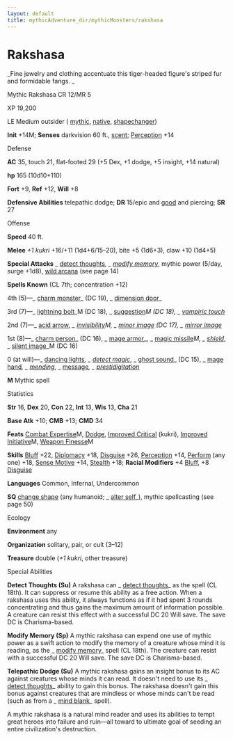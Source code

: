 ```yaml
---
layout: default
title: mythicAdventure_dir/mythicMonsters/rakshasa
---
```

# Rakshasa

_Fine jewelry and clothing accentuate this tiger-headed figure's striped fur and formidable fangs. _

Mythic Rakshasa CR 12/MR 5

XP 19,200

LE Medium outsider ( [mythic](mythicAdventure_dir/mythicMonsters#_mythic-subtype), [native](monsters/creatureTypes#_native-subtype), [shapechanger](monster_dir/creatureTypes#_shapechanger-subtype))

**Init** +14M; **Senses** darkvision 60 ft., [scent](monsters/universalMonsterRules#_scent); [Perception](skill_dir/perception#_perception) +14

Defense

**AC** 35, touch 21, flat-footed 29 (+5 Dex, +1 dodge, +5 insight, +14 natural)

**hp** 165 (10d10+110)

**Fort** +9, **Ref** +12, **Will** +8

**Defensive Abilities** telepathic dodge; **DR** 15/epic and [good](monster_dir/creatureTypes#_good-subtype) and piercing; **SR** 27

Offense

**Speed** 40 ft.

**Melee** _+1 kukri_ +16/+11 (1d4+6/15–20), bite +5 (1d6+3), claw +10 (1d4+5)

**Special Attacks** _ [detect thoughts](spell_dir/detectThoughts#_detect-thoughts)_, _ [modify memory](spells/modifyMemory#_modify-memory)_, mythic power (5/day, surge +1d8), [wild arcana](mythicAdventure_dir/mythicHeroes/archmage#_wild-arcana) (see page 14)

**Spells Known** (CL 7th; concentration +12)

4th (5)—_ [charm monster](spell_dir/charmMonster#_charm-monster)_ (DC 19), _ [dimension door](spells/dimensionDoor#_dimension-door)_

3rd (7)—_ [lightning bolt](spell_dir/lightningBolt#_lightning-bolt)_M (DC 18), _ [suggestion](spells/suggestion#_suggestion)_M (DC 18), _ [vampiric touch](spell_dir/vampiricTouch#_vampiric-touch)_

2nd (7)—_ [acid arrow](spells/acidArrow#_acid-arrow)_, _ [invisibility](spell_dir/invisibility#_invisibility)_M, _ [minor image](spells/minorImage#_minor-image)_ (DC 17), _ [mirror image](spell_dir/mirrorImage#_mirror-image)_

1st (8)—_ [charm person](spells/charmPerson#_charm-person)_ (DC 16), _ [mage armor](spell_dir/mageArmor#_mage-armor)_, _ [magic missile](spells/magicMissile#_magic-missile)_M, _ [shield](spell_dir/shield#_shield)_, _ [silent image](spells/silentImage#_silent-image)_M (DC 16)

0 (at will)—_ [dancing lights](spell_dir/dancingLights#_dancing-lights)_, _ [detect magic](spells/detectMagic#_detect-magic)_, _ [ghost sound](spell_dir/ghostSound#_ghost-sound)_ (DC 15), _ [mage hand](spells/mageHand#_mage-hand)_, _ [mending](spell_dir/mending#_mending)_, _ [message](spells/message#_message)_, _ [prestidigitation](spell_dir/prestidigitation#_prestidigitation)_

**M** Mythic spell

Statistics

**Str** 16, **Dex** 20, **Con** 22, **Int** 13, **Wis** 13, **Cha** 21

**Base Atk** +10; **CMB** +13; **CMD** 34

**Feats** [Combat Expertise](mythicAdventures/mythicFeats#_combat-expertise-mythic)M, [Dodge](feats#_dodge), [Improved Critical](feats#_improved-critical) (kukri), [Improved Initiative](mythicAdventure_dir/mythicFeats#_improved-initiative-mythic)M, [Weapon Finesse](mythicAdventures/mythicFeats#_weapon-finesse-mythic)M

**Skills** [Bluff](skill_dir/bluff#_bluff) +22, [Diplomacy](skills/diplomacy#_diplomacy) +18, [Disguise](skill_dir/disguise#_disguise) +26, [Perception](skills/perception#_perception) +14, [Perform](skill_dir/perform#_perform) (any one) +18, [Sense Motive](skills/senseMotive#_sense-motive) +14, [Stealth](skill_dir/stealth#_stealth) +18; **Racial Modifiers** +4 [Bluff](skills/bluff#_bluff), +8 [Disguise](skill_dir/disguise#_disguise)

**Languages** Common, Infernal, Undercommon

**SQ** [change shape](monsters/universalMonsterRules#_change-shape) (any humanoid; _ [alter self](spell_dir/alterSelf#_alter-self)_), mythic spellcasting (see page 50)

Ecology

**Environment** any

**Organization** solitary, pair, or cult (3–12)

**Treasure** double (_+1 kukri_, other treasure)

Special Abilities

**Detect Thoughts (Su)** A rakshasa can _ [detect thoughts](spells/detectThoughts#_detect-thoughts)_ as the spell (CL 18th). It can suppress or resume this ability as a free action. When a rakshasa uses this ability, it always functions as if it had spent 3 rounds concentrating and thus gains the maximum amount of information possible. A creature can resist this effect with a successful DC 20 Will save. The save DC is Charisma-based.

**Modify Memory (Sp)** A mythic rakshasa can expend one use of mythic power as a swift action to modify the memory of a creature whose mind it is reading, as the _ [modify memory](spell_dir/modifyMemory#_modify-memory)_ spell (CL 18th). The creature can resist with a successful DC 20 Will save. The save DC is Charisma-based.

**Telepathic Dodge (Su)** A mythic rakshasa gains an insight bonus to its AC against creatures whose minds it can read. It doesn't need to use its _ [detect thoughts](spells/detectThoughts#_detect-thoughts)_ ability to gain this bonus. The rakshasa doesn't gain this bonus against creatures that are mindless or whose minds can't be read (such as from a _ [mind blank](spell_dir/mindBlank#_mind-blank)_ spell).

A mythic rakshasa is a natural mind reader and uses its abilities to tempt great heroes into failure and ruin—all toward to ultimate goal of seeding an entire civilization's destruction.

